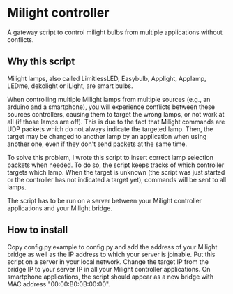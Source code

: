 Milight controller
=============

A gateway script to control milight bulbs from multiple applications without conflicts.

## Why this script ##

Milight lamps, also called LimitlessLED, Easybulb, Applight, Applamp, LEDme, dekolight or iLight, are smart bulbs.

When controlling multiple Milight lamps from multiple sources (e.g., an arduino and a smartphone), you will experience conflicts between these sources controllers, causing them to target the wrong lamps, or not work at all (if those lamps are off). This is due to the fact that Milight commands are UDP packets which do not always indicate the targeted lamp. Then, the target may be changed to another lamp by an application when using another one, even if they don't send packets at the same time.

To solve this problem, I wrote this script to insert correct lamp selection packets when needed. To do so, the script keeps tracks of which controller targets which lamp. When the target is unknown (the script was just started or the controller has not indicated a target yet), commands will be sent to all lamps.

The script has to be run on a server between your Milight controller applications and your Milight bridge.

## How to install ##

Copy config.py.example to config.py and add the address of your Milight bridge as well as the IP address to which your server is joinable.
Put this script on a server in your local network. Change the target IP from the bridge IP to your server IP in all your Milight controller applications. On smartphone applications, the script should appear as a new bridge with MAC address "00:00:B0:0B:00:00".
